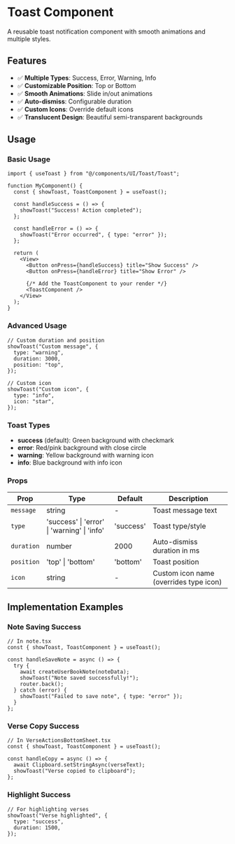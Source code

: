 # Toast Component

A reusable toast notification component with smooth animations and multiple styles.

## Features

- ✅ **Multiple Types**: Success, Error, Warning, Info
- ✅ **Customizable Position**: Top or Bottom
- ✅ **Smooth Animations**: Slide in/out animations
- ✅ **Auto-dismiss**: Configurable duration
- ✅ **Custom Icons**: Override default icons
- ✅ **Translucent Design**: Beautiful semi-transparent backgrounds

## Usage

### Basic Usage

```tsx
import { useToast } from "@/components/UI/Toast/Toast";

function MyComponent() {
  const { showToast, ToastComponent } = useToast();

  const handleSuccess = () => {
    showToast("Success! Action completed");
  };

  const handleError = () => {
    showToast("Error occurred", { type: "error" });
  };

  return (
    <View>
      <Button onPress={handleSuccess} title="Show Success" />
      <Button onPress={handleError} title="Show Error" />

      {/* Add the ToastComponent to your render */}
      <ToastComponent />
    </View>
  );
}
```

### Advanced Usage

```tsx
// Custom duration and position
showToast("Custom message", {
  type: "warning",
  duration: 3000,
  position: "top",
});

// Custom icon
showToast("Custom icon", {
  type: "info",
  icon: "star",
});
```

### Toast Types

- **success** (default): Green background with checkmark
- **error**: Red/pink background with close circle
- **warning**: Yellow background with warning icon
- **info**: Blue background with info icon

### Props

| Prop       | Type                                        | Default   | Description                            |
| ---------- | ------------------------------------------- | --------- | -------------------------------------- |
| `message`  | string                                      | -         | Toast message text                     |
| `type`     | 'success' \| 'error' \| 'warning' \| 'info' | 'success' | Toast type/style                       |
| `duration` | number                                      | 2000      | Auto-dismiss duration in ms            |
| `position` | 'top' \| 'bottom'                           | 'bottom'  | Toast position                         |
| `icon`     | string                                      | -         | Custom icon name (overrides type icon) |

## Implementation Examples

### Note Saving Success

```tsx
// In note.tsx
const { showToast, ToastComponent } = useToast();

const handleSaveNote = async () => {
  try {
    await createUserBookNote(noteData);
    showToast("Note saved successfully!");
    router.back();
  } catch (error) {
    showToast("Failed to save note", { type: "error" });
  }
};
```

### Verse Copy Success

```tsx
// In VerseActionsBottomSheet.tsx
const { showToast, ToastComponent } = useToast();

const handleCopy = async () => {
  await Clipboard.setStringAsync(verseText);
  showToast("Verse copied to clipboard");
};
```

### Highlight Success

```tsx
// For highlighting verses
showToast("Verse highlighted", {
  type: "success",
  duration: 1500,
});
```

